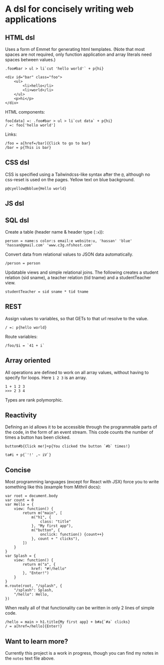 # A dsl for concisely writing web applications

## HTML dsl
Uses a form of Emmet for generating html templates. (Note that most spaces are not required, only function application and array literals need spaces between values.)
```
.foo#bar > ul > li`cut 'hello world'` + p{hi}

<div id="bar" class="foo">
	<ul>
		<li>hello</li>
		<li>world</li>
	</ul>
	<p>hi</p>
</div>
```
HTML components:
```
foo[data] =: .foo#bar > ul > li`cut data` + p{hi}
/ =: foo['hello world']
```
Links:
```
/foo = a[href=/bar]{Click to go to bar}
/bar = p{This is bar} 
```


## CSS dsl
CSS is specified using a Tailwindcss-like syntax after the `@`, although no css-reset is used on the pages.
Yellow text on blue background.
```
p@cyellow@bblue{Hello world}
```
## JS dsl

## SQL dsl
Create a table (header name & header type (`:x`)):
```
person = name:s color:s email:e website:u, 'hassan' 'blue' 'hassan@gmail.com' 'www.c3g.nfshost.com'
```
Convert data from relational values to JSON data automatically.
```
/person = person
```
Updatable views and simple relational joins. The following creates a student relation (sid sname), a teacher relation (tid tname) and a studentTeacher view.
```
studentTeacher = sid sname * tid tname
```

## REST
Assign values to variables, so that GETs to that url resolve to the value.
```
/ =: p{hello world}
```
Route variables:
```
/foo/$i = `41 + i`
```

## Array oriented
All operations are defined to work on all array values, without having to specify for loops. 
Here `1 2 3` is an array.
```
1 + 1 2 3
>>> 2 3 4
```
Types are rank polymorphic.

## Reactivity
Defining an id allows it to be accessible through the programmable parts of the code, in the form of an event stream.
This code counts the number of times a button has been clicked.
```
button#b{Click me!}+p{You clicked the button `#b` times!}
```

```
ta#i + p{`'!' ,~ iV`}
```

## Concise
Most programming languages (except for React with JSX) force you to write something like this (example from Mithril docs):
```
var root = document.body
var count = 0
var Hello = {
    view: function() {
        return m("main", [
            m("h1", {
                class: "title"
            }, "My first app"),
            m("button", {
                onclick: function() {count++}
            }, count + " clicks"),
        ])
    }
}
var Splash = {
    view: function() {
        return m("a", {
            href: "#!/hello"
        }, "Enter!")
    }
}
m.route(root, "/splash", {
    "/splash": Splash,
    "/hello": Hello,
})
```
When really all of that functionality can be written in only 2 lines of simple code.
```
/hello = main > h1.title{My first app} + b#a{`#a` clicks}
/ = a[href=/hello]{Enter!}
```

## Want to learn more?
Currently this project is a work in progress, though you can find my notes in the `notes` text file above.
